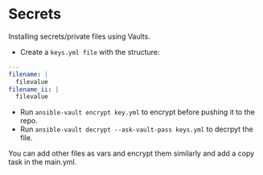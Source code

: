 # Secrets

Installing secrets/private files using Vaults.

- Create a `keys.yml file` with the structure:

```yaml
---
filename: |
  filevalue
filename_ii: |
  filevalue
```

- Run `ansible-vault encrypt key.yml` to encrypt before pushing it to the repo.
- Run `ansible-vault decrypt --ask-vault-pass keys.yml` to decrpyt the file.

You can add other files as vars and encrypt them similarly and add a copy task in the main.yml.
